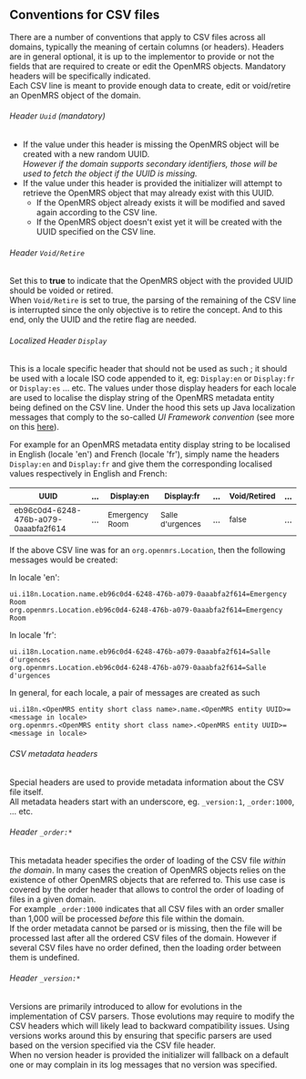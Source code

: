## Conventions for CSV files
There are a number of conventions that apply to CSV files across all domains, typically the meaning of certain columns (or headers). Headers are in general optional, it is up to the implementor to provide or not the fields that are required to create or edit the OpenMRS objects. Mandatory headers will be specifically indicated.
<br/>Each CSV line is meant to provide enough data to create, edit or void/retire an OpenMRS object of the domain.

###### Header `Uuid` (mandatory)
* If the value under this header is missing the OpenMRS object will be created with a new random UUID.
<br/>_However if the domain supports secondary identifiers, those will be used to fetch the object if the UUID is missing._
* If the value under this header is provided the initializer will attempt to retrieve the OpenMRS object that may already exist with this UUID.
  * If the OpenMRS object already exists it will be modified and saved again according to the CSV line.
  * If the OpenMRS object doesn't exist yet it will be created with the UUID specified on the CSV line.

###### Header `Void/Retire`
Set this to **true** to indicate that the OpenMRS object with the provided UUID should be voided or retired.
<br/>When `Void/Retire` is set to true, the parsing of the remaining of the CSV line is interrupted since the only objective is to retire the concept. And to this end, only the UUID and the retire flag are needed.

###### Localized Header `Display`
This is a locale specific header that should not be used as such ;  it should be used with a locale ISO code appended to it, eg: `Display:en` or `Display:fr` or `Display:es` ... etc. The values under those display headers for each locale are used to localise the display string of the OpenMRS metadata entity being defined on the CSV line. Under the hood this sets up Java localization messages that comply to the so-called _UI Framework convention_ (see more on this [here](https://github.com/mekomsolutions/openmrs-module-initializer/issues/95#issue-813691920)).

For example for an OpenMRS metadata entity display string to be localised in English (locale 'en') and French (locale 'fr'), simply name the headers `Display:en` and `Display:fr` and give them the corresponding localised values respectively in English and French:

| <sub>UUID</sub> | ... | <sub>Display:en</sub> | <sub>Display:fr</sub> | ... | <sub>Void/Retired</sub> | ...|
| --- | --- | --- | --- | --- | --- | --- |
| <sub>eb96c0d4-6248-476b-a079-0aaabfa2f614</sub> | ... | <sub>Emergency Room</sub> | <sub>Salle d'urgences</sub> | ... | <sub>false</sub> | ... |

If the above CSV line was for an `org.openmrs.Location`, then the following messages would be created:

In locale 'en':
```
ui.i18n.Location.name.eb96c0d4-6248-476b-a079-0aaabfa2f614=Emergency Room
org.openmrs.Location.eb96c0d4-6248-476b-a079-0aaabfa2f614=Emergency Room
```
In locale 'fr':
```
ui.i18n.Location.name.eb96c0d4-6248-476b-a079-0aaabfa2f614=Salle d'urgences
org.openmrs.Location.eb96c0d4-6248-476b-a079-0aaabfa2f614=Salle d'urgences
```

In general, for each locale, a pair of messages are created as such
```
ui.i18n.<OpenMRS entity short class name>.name.<OpenMRS entity UUID>=<message in locale>
org.openmrs.<OpenMRS entity short class name>.<OpenMRS entity UUID>=<message in locale>
```

###### CSV metadata headers
Special headers are used to provide metadata information about the CSV file itself.
<br/>All metadata headers start with an underscore, eg. `_version:1`, `_order:1000`, ... etc.

###### Header `_order:*`
This metadata header specifies the order of loading of the CSV file _within the domain_. In many cases the creation of OpenMRS objects relies on the existence of other OpenMRS objects that are referred to. This use case is covered by the order header that allows to control the order of loading of files in a given domain.
<br/>For example `_order:1000` indicates that all CSV files with an order smaller than 1,000 will be processed _before_ this file within the domain.
<br/> If the order metadata cannot be parsed or is missing, then the file will be processed last after all the ordered CSV files of the domain. However if several CSV files have no order defined, then the loading order between them is undefined.

###### Header `_version:*`
Versions are primarily introduced to allow for evolutions in the implementation of CSV parsers. Those evolutions may require to modify the CSV headers which will likely lead to backward compatibility issues. Using versions works around this by ensuring that specific parsers are used based on the version specified via the CSV file header.
<br/>When no version header is provided the initializer will fallback on a default one or may complain in its log messages that no version was specified.
